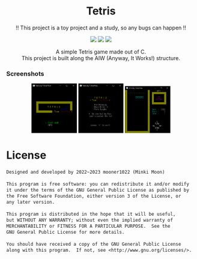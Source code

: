 # <h1 align="center">Tetris</h1>

<p align="center">
!! This project is a toy project and a study, so any bugs can happen !!
</p>

<p align="center">
    <img src="https://img.shields.io/badge/C_Language-004482?&style=for-the-badge&logo=c&logoColor=white">
    <img src="https://img.shields.io/github/repo-size/mooner1022/Tetris?&style=for-the-badge">
    <a href="./LICENSE"><img src="https://img.shields.io/github/license/mooner1022/Tetris?&style=for-the-badge"></a>
</p>

<p align="center">
A simple Tetris game made out of C.<br>
This project is built along the AIW (Anyway, It Works!) structure.
</p>

### Screenshots
<p align="center">
    <img src="./assets/screenshot_1.png" width="24%">
    <img src="./assets/screenshot_2.png" width="24%">
    <img src="./assets/screenshot_3.png" width="24%">
</p>

# License
```
Designed and developed by 2022~2023 mooner1022 (Minki Moon)

This program is free software: you can redistribute it and/or modify
it under the terms of the GNU General Public License as published by
the Free Software Foundation, either version 3 of the License, or
any later version.

This program is distributed in the hope that it will be useful,
but WITHOUT ANY WARRANTY; without even the implied warranty of
MERCHANTABILITY or FITNESS FOR A PARTICULAR PURPOSE.  See the
GNU General Public License for more details.

You should have received a copy of the GNU General Public License
along with this program.  If not, see <http://www.gnu.org/licenses/>.
```
